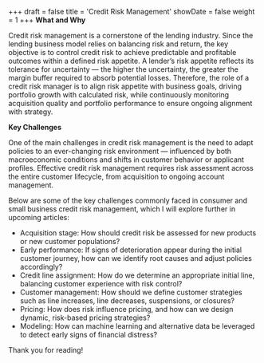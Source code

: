 +++
draft = false
title = 'Credit Risk Management'
showDate = false
weight = 1
+++
**What and Why**

Credit risk management is a cornerstone of the lending industry. Since the lending business model relies on balancing risk and return, the key objective is to control credit risk to achieve predictable and profitable outcomes within a defined risk appetite. A lender’s risk appetite reflects its tolerance for uncertainty — the higher the uncertainty, the greater the margin buffer required to absorb potential losses. Therefore, the role of a credit risk manager is to align risk appetite with business goals, driving portfolio growth with calculated risk, while continuously monitoring acquisition quality and portfolio performance to ensure ongoing alignment with strategy.

**Key Challenges**

One of the main challenges in credit risk management is the need to adapt policies to an ever-changing risk environment — influenced by both macroeconomic conditions and shifts in customer behavior or applicant profiles. Effective credit risk management requires risk assessment across the entire customer lifecycle, from acquisition to ongoing account management.

Below are some of the key challenges commonly faced in consumer and small business credit risk management, which I will explore further in upcoming articles:
- Acquisition stage: How should credit risk be assessed for new products or new customer populations?
- Early performance: If signs of deterioration appear during the initial customer journey, how can we identify root causes and adjust policies accordingly?
- Credit line assignment: How do we determine an appropriate initial line, balancing customer experience with risk control?
- Customer management: How should we define customer strategies such as line increases, line decreases, suspensions, or closures?
- Pricing: How does risk influence pricing, and how can we design dynamic, risk-based pricing strategies?
- Modeling: How can machine learning and alternative data be leveraged to detect early signs of financial distress?

Thank you for reading!


